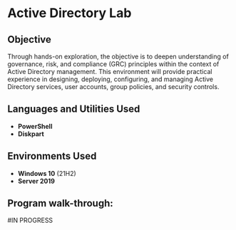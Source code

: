  <h1>Active Directory Lab</h1>



<h2>Objective</h2>
Through hands-on exploration, the objective is to deepen understanding of governance, risk, and compliance (GRC) principles within the context of Active Directory management. This environment will provide practical experience in designing, deploying, configuring, and managing Active Directory services, user accounts, group policies, and security controls.
<br />


<h2>Languages and Utilities Used</h2>

- <b>PowerShell</b> 
- <b>Diskpart</b>

<h2>Environments Used </h2>

- <b>Windows 10</b> (21H2)
- <b>Server 2019</b>

<h2>Program walk-through:</h2>
<p align="LEFT">
#IN PROGRESS<br/>

<!--
 ```diff
- text in red
+ text in green
! text in orange
# text in gray
@@ text in purple (and bold)@@
```
--!>
